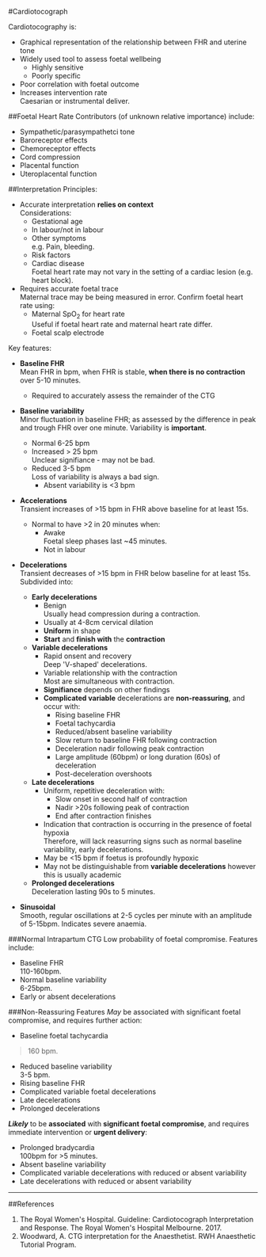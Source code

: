 #Cardiotocograph

Cardiotocography is:
* Graphical representation of the relationship between FHR and uterine tone  
* Widely used tool to assess foetal wellbeing
	* Highly sensitive
	* Poorly specific
* Poor correlation with foetal outcome
* Increases intervention rate  
Caesarian or instrumental deliver.

##Foetal Heart Rate
Contributors (of unknown relative importance) include:
* Sympathetic/parasympathetci tone
* Baroreceptor effects
* Chemoreceptor effects
* Cord compression
* Placental function
* Uteroplacental function


##Interpretation
Principles:
* Accurate interpretation **relies on context**  
Considerations:
	* Gestational age
	* In labour/not in labour
	* Other symptoms  
	e.g. Pain, bleeding.
	* Risk factors
	* Cardiac disease  
	Foetal heart rate may not vary in the setting of a cardiac lesion (e.g. heart block).
* Requires accurate foetal trace  
Maternal trace may be being measured in error. Confirm foetal heart rate using:
	* Maternal SpO<sub>2</sub> for heart rate  
	Useful if foetal heart rate and maternal heart rate differ.
	* Foetal scalp electrode

Key features:
* **Baseline FHR**  
Mean FHR in bpm, when FHR is stable, **when there is no contraction** over 5-10 minutes.
	* Required to accurately assess the remainder of the CTG


* **Baseline variability**  
Minor fluctuation in baseline FHR; as assessed by the difference in peak and trough FHR over one minute. Variability is **important**.
	* Normal 6-25 bpm  
	* Increased > 25 bpm  
	Unclear signifiance - may not be bad.
	* Reduced 3-5 bpm  
	Loss of variability is always a bad sign.
		* Absent variability is <3 bpm


* **Accelerations**  
Transient increases of >15 bpm in FHR above baseline for at least 15s.
	*  Normal to have >2 in 20 minutes when:
		* Awake  
		Foetal sleep phases last ~45 minutes.
		* Not in labour


* **Decelerations**  
Transient decreases of >15 bpm in FHR below baseline for at least 15s. Subdivided into:
	* **Early decelerations**  
		* Benign  
		Usually head compression during a contraction.
		* Usually at 4-8cm cervical dilation
		* **Uniform** in shape
		* **Start** and **finish with** the **contraction**
	* **Variable decelerations**
		* Rapid onsent and recovery  
		Deep 'V-shaped' decelerations.
		* Variable relationship with the contraction  
		Most are simultaneous with contraction.
		* **Signifiance** depends on other findings
		* **Complicated variable** decelerations are **non-reassuring**, and occur with:
			* Rising baseline FHR
			* Foetal tachycardia
			* Reduced/absent baseline variability
			* Slow return to baseline FHR following contraction
			* Deceleration nadir following peak contraction
			* Large amplitude (60bpm) or long duration (60s) of deceleration
			* Post-deceleration overshoots
	* **Late decelerations**  
		* Uniform, repetitive deceleration with:
			* Slow onset in second half of contraction
			* Nadir >20s following peak of contraction
			* End after contraction finishes
		* Indication that contraction is occurring in the presence of foetal hypoxia  
		Therefore, will lack reasurring signs such as normal baseline variability, early decelerations.
		* May be <15 bpm if foetus is profoundly hypoxic
		* May not be distinguishable from **variable decelerations** however this is usually academic  
	* **Prolonged decelerations**  
	Deceleration lasting 90s to 5 minutes.

* **Sinusoidal**  
Smooth, regular oscillations at 2-5 cycles per minute with an amplitude of 5-15bpm. Indicates severe anaemia.

###Normal Intrapartum CTG
Low probability of foetal compromise. Features include:
* Baseline FHR  
110-160bpm.
* Normal baseline variability  
6-25bpm.
* Early or absent decelerations


###Non-Reassuring Features
*May* be associated with significant foetal compromise, and requires further action:
* Baseline foetal tachycardia  
>160 bpm.
* Reduced baseline variability  
3-5 bpm.
* Rising baseline FHR
* Complicated variable foetal decelerations
* Late decelerations
* Prolonged decelerations

***Likely*** to be **associated** with **significant foetal compromise**, and requires immediate intervention or **urgent delivery**:
* Prolonged bradycardia  
100bpm for >5 minutes.
* Absent baseline variability
* Complicated variable decelerations with reduced or absent variability
* Late decelerations with reduced or absent variability

---
##References
1. The Royal Women's Hospital. Guideline: Cardiotocograph Interpretation and Response. The Royal Women's Hospital Melbourne. 2017.
2. Woodward, A. CTG interpretation for the Anaesthetist. RWH Anaesthetic Tutorial Program.